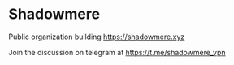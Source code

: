 # Shadowmere

Public organization building <https://shadowmere.xyz>

Join the discussion on telegram at <https://t.me/shadowmere_vpn>